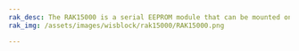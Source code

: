 ```yaml
---
rak_desc: The RAK15000 is a serial EEPROM module that can be mounted on slot A, B, C, or D of the RAK5005-O base board. It provides 2&nbsp;Mbit (262,144 x 8) of serial EEPROM. The module uses AT24CM02 from Microchip and supports I2C standard and fast mode.
rak_img: /assets/images/wisblock/rak15000/RAK15000.png

---
```


<rk-redirect to="/Product-Categories/WisBlock/RAK15000/Overview/" />
